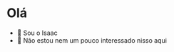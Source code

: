 # Olá
- 👋 Sou o Isaac
- 👀 Não estou nem um pouco interessado nisso aqui

<!---
f0ntestp/f0ntestp is a ✨ special ✨ repository because its `README.md` (this file) appears on your GitHub profile.
You can click the Preview link to take a look at your changes.
--->
